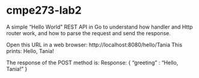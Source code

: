 # cmpe273-lab2
A simple “Hello World” REST API in Go to understand how handler and Http router work, and how to parse the request and send the response.

Open this URL in a web browser:   http://localhost:8080/hello/Tania
This prints: Hello, Tania!

The response of the POST method is: 
Response:
{
   “greeting” : “Hello, Tania!”
}
